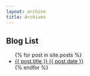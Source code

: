 ```yaml
---
layout: archive
title: Archives
---
```

## Blog List

<ul>
  {% for post in site.posts %}
  <li>
    <a href="{{ post.url }}">{{ post.title }} {{ post.date }}</a>
  </li>
  {% endfor %}
</ul>
